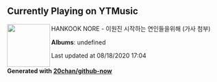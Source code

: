 ## Currently Playing on YTMusic

[<img align="left" width="100" src="https://i.ytimg.com/vi/HWRMtEb1nQs/sddefault.jpg?sqp=-oaymwEWCJADEOEBIAQqCghqEJQEGHgg6AJIWg&rs">](https://music.youtube.com/channel/UCp57m_15RPFgvjsx3FrCE_A)

HANKOOK NORE - 이원진 시작하는 연인들을위해 (가사 첨부)

**Albums**: undefined

Last updated at 08/18/2020 17:04

#### Generated with [20chan/github-now](https://github.com/20chan/github-now)


<!--
**20chan/20chan** is a ✨ _special_ ✨ repository because its `README.md` (this file) appears on your GitHub profile.

Here are some ideas to get you started:

- 🔭 I’m currently working on ...
- 🌱 I’m currently learning ...
- 👯 I’m looking to collaborate on ...
- 🤔 I’m looking for help with ...
- 💬 Ask me about ...
- 📫 How to reach me: ...
- 😄 Pronouns: ...
- ⚡ Fun fact: ...
-->
